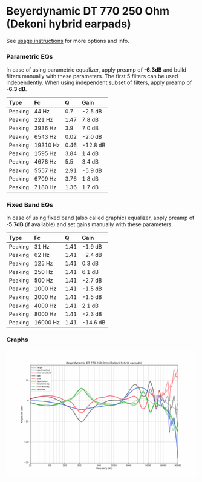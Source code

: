 # Beyerdynamic DT 770 250 Ohm (Dekoni hybrid earpads)
See [usage instructions](https://github.com/jaakkopasanen/AutoEq#usage) for more options and info.

### Parametric EQs
In case of using parametric equalizer, apply preamp of **-6.3dB** and build filters manually
with these parameters. The first 5 filters can be used independently.
When using independent subset of filters, apply preamp of **-6.3 dB**.

| Type    | Fc       |    Q | Gain     |
|:--------|:---------|:-----|:---------|
| Peaking | 44 Hz    | 0.7  | -2.5 dB  |
| Peaking | 221 Hz   | 1.47 | 7.8 dB   |
| Peaking | 3936 Hz  | 3.9  | 7.0 dB   |
| Peaking | 6543 Hz  | 0.02 | -2.0 dB  |
| Peaking | 19310 Hz | 0.46 | -12.8 dB |
| Peaking | 1595 Hz  | 3.84 | 1.4 dB   |
| Peaking | 4678 Hz  | 5.5  | 3.4 dB   |
| Peaking | 5557 Hz  | 2.91 | -5.9 dB  |
| Peaking | 6709 Hz  | 3.76 | 1.8 dB   |
| Peaking | 7180 Hz  | 1.36 | 1.7 dB   |

### Fixed Band EQs
In case of using fixed band (also called graphic) equalizer, apply preamp of **-5.7dB**
(if available) and set gains manually with these parameters.

| Type    | Fc       |    Q | Gain     |
|:--------|:---------|:-----|:---------|
| Peaking | 31 Hz    | 1.41 | -1.9 dB  |
| Peaking | 62 Hz    | 1.41 | -2.4 dB  |
| Peaking | 125 Hz   | 1.41 | 0.3 dB   |
| Peaking | 250 Hz   | 1.41 | 6.1 dB   |
| Peaking | 500 Hz   | 1.41 | -2.7 dB  |
| Peaking | 1000 Hz  | 1.41 | -1.5 dB  |
| Peaking | 2000 Hz  | 1.41 | -1.5 dB  |
| Peaking | 4000 Hz  | 1.41 | 2.1 dB   |
| Peaking | 8000 Hz  | 1.41 | -2.3 dB  |
| Peaking | 16000 Hz | 1.41 | -14.6 dB |

### Graphs
![](./Beyerdynamic%20DT%20770%20250%20Ohm%20(Dekoni%20hybrid%20earpads).png)